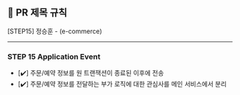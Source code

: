 ## :pushpin: PR 제목 규칙
[STEP15] 정승훈 - (e-commerce)

---
### STEP 15 Application Event
- [✔️] 주문/예약 정보를 원 트랜잭션이 종료된 이후에 전송
- [✔️] 주문/예약 정보를 전달하는 부가 로직에 대한 관심사를 메인 서비스에서 분리



